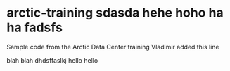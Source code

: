 # arctic-training sdasda hehe hoho ha ha fadsfs
Sample code from the Arctic Data Center training
Vladimir added this line
 
 blah blah dhdsffaslkj hello hello